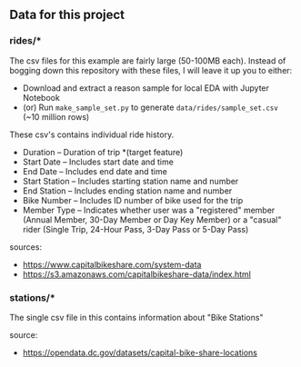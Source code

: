 Data for this project
--

### rides/*
The csv files for this example are fairly large (50-100MB each).
Instead of bogging down this repository with these files,
I will leave it up you to either:

- Download and extract a reason sample for local EDA with Jupyter Notebook
- (or) Run `make_sample_set.py` to generate `data/rides/sample_set.csv` (~10 million rows)

These csv's contains individual ride history.

- Duration – Duration of trip *(target feature)
- Start Date – Includes start date and time
- End Date – Includes end date and time
- Start Station – Includes starting station name and number
- End Station – Includes ending station name and number
- Bike Number – Includes ID number of bike used for the trip
- Member Type – Indicates whether user was a "registered" member (Annual Member, 30-Day Member or Day Key Member) or a "casual" rider (Single Trip, 24-Hour Pass, 3-Day Pass or 5-Day Pass)

sources:
- https://www.capitalbikeshare.com/system-data
- https://s3.amazonaws.com/capitalbikeshare-data/index.html 

### stations/*
The single csv file in this contains information about "Bike Stations"

source:
- https://opendata.dc.gov/datasets/capital-bike-share-locations